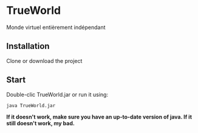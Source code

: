 # TrueWorld
Monde virtuel entièrement indépendant

## Installation
Clone or download the project

## Start 
Double-clic TrueWorld.jar or run it using:
```bash
java TrueWorld.jar
```

**If it doesn't work, make sure you have an up-to-date version of java. If it still doesn't work, my bad.**
